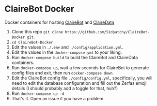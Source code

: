 # ClaireBot Docker

Docker containers for hosting [ClaireBot](https://github.com/Sidpatchy/ClaireBot/) and [ClaireData](https://github.com/Sidpatchy/ClaireData/)

1. Clone this repo `git clone https://github.com/Sidpatchy/ClaireBot-Docker.git`.
2. `cd ClaireBot-Docker`
3. Edit the values in `./.env` and `./config/application.yml`.
4. Edit the values in the `docker-compose.yml` to your liking.
5. Run `docker-compose build` to build the ClaireBot and ClaireData containers.
6. Run `docker-compose up`, wait a few seconds for ClaireBot to generate config files and exit, then run `docker-compose down`.
7. Edit the ClaireBot config file `./config/config.yml`, specifically, you will need to edit the database configuration and fill out the Zerfas emoji details (I should probably add a toggle for that, huh?)
8. Run `docker-compose up -d`
9. That's it. Open an issue if you have a problem.
